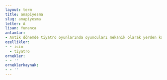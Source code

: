 ```yaml
---
layout: term
title: anapiyesma
slug: anapiyesma
letter: A
lisan: Yunanca
anlamlar:
- Antik dönemde tiyatro oyunlarında oyuncuları mekanik olarak yerden kaldırmaya yarayan makine
ozellikler:
- - isim
  - tiyatro
ornekler:
- - ''
orneklerkaynak:
- - ''
---
```

